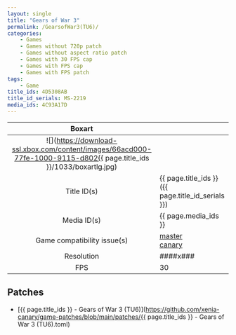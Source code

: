 ```yaml
---
layout: single
title: "Gears of War 3"
permalink: /GearsofWar3(TU6)/
categories:
    - Games
    - Games without 720p patch
    - Games without aspect ratio patch
    - Games with 30 FPS cap
    - Games with FPS cap
    - Games with FPS patch
tags:
    - Game
title_ids: 4D5308AB
title_id_serials: MS-2219
media_ids: 4C93A17D
---
```


| Boxart                      |                                                                                        |
| :----:                      | :-                                                                                     |
| ![](https://download-ssl.xbox.com/content/images/66acd000-77fe-1000-9115-d802{{ page.title_ids }}/1033/boxartlg.jpg) |
| Title ID(s)                 | {{ page.title_ids }} ({{ page.title_id_serials }})                                     |
| Media ID(s)                 | {{ page.media_ids }}                                                                   |
| Game compatibility issue(s) | [master](https://github.com/xenia-project/game-compatibility/issues/)<br>[canary](https://github.com/xenia-canary/game-compatibility/issues/) |
| Resolution                  | ####x###                                                                               |
| FPS                         | 30                                                                                     |

## Patches
* [{{ page.title_ids }} - Gears of War 3 (TU6)](https://github.com/xenia-canary/game-patches/blob/main/patches/{{ page.title_ids }} - Gears of War 3 (TU6).toml)

<!--This page was generated by a script. You can remove this comment once the page is verified to be free of mistakes.-->
